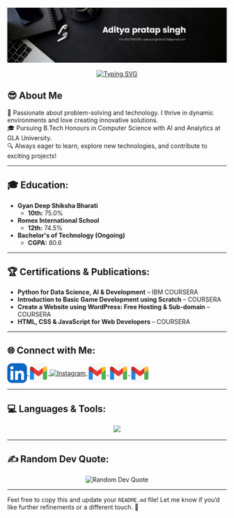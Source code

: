 <p align="center">
  <img src="Black Minimal Motivation Quote LinkedIn Banner.png" alt="Aditya">
</p>

<p align="center">
 <a href="https://git.io/typing-svg"><img src="https://readme-typing-svg.herokuapp.com?font=Special+Elite&duration=3000&pause=1000&center=true&width=435&lines=Hey%2C+My+name+is+Aditya%F0%9F%98%81!;Welcome+to+my+Github+profile" alt="Typing SVG" /></a>
</p>

## 😎 About Me
🚀 Passionate about problem-solving and technology. I thrive in dynamic environments and love creating innovative solutions.  
🎓 Pursuing B.Tech Honours in Computer Science with AI and Analytics at GLA University.  
🔍 Always eager to learn, explore new technologies, and contribute to exciting projects!

---

## 🎓 Education:
- **Gyan Deep Shiksha Bharati**
  - **10th:** 75.0% 
- **Romex International School**
  - **12th:** 74.5% 
- **Bachelor's of Technology (Ongoing)**
  - **CGPA:** 80.6  

---

## 🏆 Certifications & Publications:
- **Python for Data Science, AI & Development** – IBM COURSERA  
- **Introduction to Basic Game Development using Scratch** – COURSERA  
- **Create a Website using WordPress: Free Hosting & Sub-domain** – COURSERA  
- **HTML, CSS & JavaScript for Web Developers** – COURSERA  

---

## 🌐 Connect with Me:
<a href="https://www.linkedin.com/in/aditya-pratap-singh-411478289/" target="blank">
  <img align="center" src="https://raw.githubusercontent.com/tandpfun/skill-icons/47e2fb9bc1353315f589ad5ce992b4f7debf2e48/icons/LinkedIn.svg" alt="LinkedIn" height="45" width="45" />
</a>
<a href="mailto:adityasingh000029@gmail.com" target="blank">
  <img align="center" src="https://github.com/tandpfun/skill-icons/blob/main/icons/Gmail-Light.svg" alt="Gmail" height="45" width="45" />
</a>
<a href="mailto:adityasingh000029@gmail.com" target="blank">
  <img align="center" src="icons/Instagram.svg" alt="Instagram" height="45" width="45" />
</a>
<a href="mailto:adityasingh000029@gmail.com" target="blank">
  <img align="center" src="https://github.com/tandpfun/skill-icons/blob/main/icons/Gmail-Light.svg" alt="Twitter" height="45" width="45" />
</a>
<a href="mailto:adityasingh000029@gmail.com" target="blank">
  <img align="center" src="https://github.com/tandpfun/skill-icons/blob/main/icons/Gmail-Light.svg" alt="Facebook" height="45" width="45" />
</a>
<a href="mailto:adityasingh000029@gmail.com" target="blank">
  <img align="center" src="https://github.com/tandpfun/skill-icons/blob/main/icons/Gmail-Light.svg" alt="YouTube" height="45" width="45" />
</a>

---

## 💻 Languages & Tools:
<p align="center">
  <a href="https://skillicons.dev">
    <img src="https://skillicons.dev/icons?i=html,css,js,py,mysql&perline=3" />
  </a>
</p>

---

## ✍ Random Dev Quote:
<p align="center">
  <img src="https://quotes-github-readme.vercel.app/api?type=horizontal&theme=radical" alt="Random Dev Quote">
</p>

---

Feel free to copy this and update your `README.md` file! Let me know if you’d like further refinements or a different touch. 🚀
